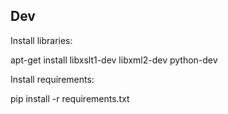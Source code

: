 

Dev
---

Install libraries:

  apt-get install libxslt1-dev libxml2-dev python-dev

Install requirements:

  pip install -r requirements.txt

